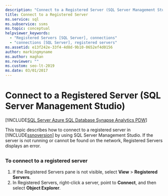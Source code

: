 ```yaml
---
description: "Connect to a Registered Server (SQL Server Management Studio)"
title: Connect to a Registered Server
ms.service: sql
ms.subservice: ssms
ms.topic: conceptual
helpviewer_keywords: 
  - "Registered Servers [SQL Server], connections"
  - "connections [SQL Server], registered servers"
ms.assetid: e13f242e-33f4-4d8d-9b10-0652ef4d0156
author: markingmyname
ms.author: maghan
ms.reviewer: ""
ms.custom: seo-lt-2019
ms.date: 03/01/2017
---
```


# Connect to a Registered Server (SQL Server Management Studio)

[!INCLUDE[SQL Server Azure SQL Database Synapse Analytics PDW](../../includes/applies-to-version/sql-asdb-asdbmi-asa-pdw.md)]

This topic describes how to connect to a registered server in [!INCLUDE[ssnoversion](../../includes/ssnoversion-md.md)] by using SQL Server Management Studio. If the server is not running or cannot be found on the network, Registered Servers displays an error.  

##  <a name="SSMSProcedure"></a>

### To connect to a registered server

1. If the Registered Servers pane is not visible, select **View** > **Registered Servers**.
1. In Registered Servers, right-click a server, point to **Connect**, and then select **Object Explorer**.
